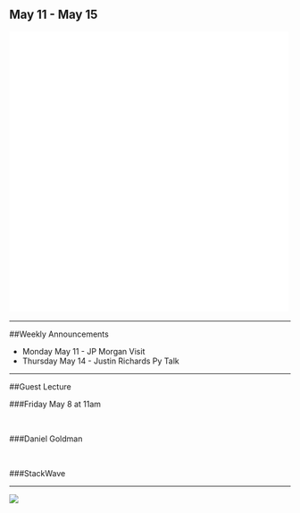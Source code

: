 
 ## May 11 - May 15
![](/images/logo_big.png)

----

##Weekly Announcements

- Monday May 11 - JP Morgan Visit  <!-- .element: class="fragment" data-fragment-index="4" --> 
- Thursday May 14 - Justin Richards Py Talk  <!-- .element: class="fragment" data-fragment-index="4" --> 



----

##Guest Lecture

###Friday May 8 at 11am

<br>

###Daniel Goldman

<br>

###StackWave


----

![](http://itsgr9.com/wp-content/uploads/2013/06/Albert-Einstein-1.jpg) <!--  -->
